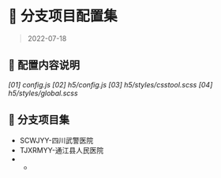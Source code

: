 # 🧬 分支项目配置集
> 2022-07-18

## 🎏 配置内容说明
*[01] config.js*
*[02] h5/config.js*
*[03] h5/styles/csstool.scss*
*[04] h5/styles/global.scss*

## 🧸 分支项目集
* SCWJYY-四川武警医院
* TJXRMYY-通江县人民医院
* -